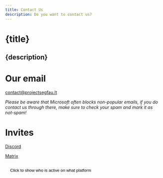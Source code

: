 ```yaml
---
title: Contact Us
description: Do you want to contact us?
---
```


# {title}
## {description}

# Our email

<p><a href="mailto:contact@projectsegfau.lt">contact@projectsegfau.lt</a></p>
<p><i>Please be aware that Microsoft often blocks non-popular emails, if you do contact us through there, make sure to check your spam and mark it as not-spam!</i></p>

# Invites

<p><a href="https://discord.gg/26EG7fFtfS">Discord</a></p>

<p><a href="https://matrix.to/#/#project-segfault:projectsegfau.lt">Matrix</a></p>

<div id="Active" style="display:none">

	<p style="font-size: 25px; line-height: 0.3">Midou</p><p> <a class="button matrixcolored" style="padding: 10px 16px;"href="https://matrix.to/#/@midou:projectsegfau.lt">[Matrix]</a></p>
	<p style="font-size: 25px; line-height: 0.3">Mrlerien </p><p><a class="button discordcolored" style="padding: 10px 16px" href="https://discordapp.com/users/213634643327582208">Discord</a></p>
	<p style="font-size: 25px; line-height: 0.3">Odyssey </p> <p><a style="padding: 10px 16px" class="button matrixcolored" href="https://matrix.to/#/@odyssey346:projectsegfau.lt">|Matrix]</a> <a style="padding: 10px 16px" class="button discordcolored" href="https://discordapp.com/users/315843700490240002">Discord</a></p>
	<p style="font-size: 25px; line-height: 0.3">Devnol</p> <p> <a style="padding: 10px 16px" class="button matrixcolored" href="https://matrix.to/#/@devnol:projectsegfau.lt">|Matrix]</a> <a class="button discordcolored" href="https://discordapp.com/users/429353559566319626" style="padding: 10px 16px">Discord</a></p>

</div>

<button  id="hide" type="button" onclick='document.getElementById("Active").style.display ="block"; document.getElementById("hide").style.display = "none" ;'>Click to show who is active on what platform</button>

<style>
    button {
        background-color: var(--accent-primary);
        border: none;
        border-radius: 10px;
        padding: 1rem;
        cursor: pointer;
    }
</style>
